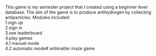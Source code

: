 This game is my semester project that I created using a beginner level database.  The aim of the game is to produce antihydrogen by collecting antiparticles.  Modules included:<br/> 
1.sign up <br/>
2.sign in <br/>
3.see leaderboard <br/>
4.play games<br/>
   4.1 manuel mode<br/>
   4.2 automatic mode# antimatter maze game<br/>
 
